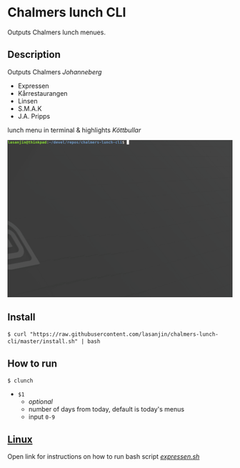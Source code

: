 # Chalmers lunch CLI
Outputs Chalmers lunch menues.

## Description
Outputs Chalmers *Johanneberg*
- Expressen
- Kårrestaurangen
- Linsen
- S.M.A.K
- J.A. Pripps
  
lunch menu in terminal & highlights *Köttbullar*

<img src="resources/gif-py.gif" width="640">

## Install
```
$ curl "https://raw.githubusercontent.com/lasanjin/chalmers-lunch-cli/master/install.sh" | bash
```

## How to run
```
$ clunch
```

- `$1`
  -  *optional* 
  -  number of days from today, default is today's menus
  -  input `0-9`


## [Linux](resources/README.md)
Open link for instructions on how to run bash script [*expressen.sh*](expressen.sh)
